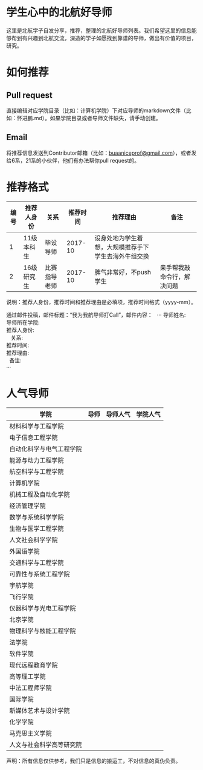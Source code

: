 # 学生心中的北航好导师
这里是北航学子自发分享，推荐，整理的北航好导师列表。我们希望这里的信息能够帮到有兴趣到北航交流，深造的学子如愿找到靠谱的导师，做出有价值的项目，研究。

# 如何推荐
## Pull request
直接编辑对应学院目录（比如：计算机学院）下对应导师的markdown文件（比如：怀进鹏.md）。如果学院目录或者导师文件缺失，请手动创建。
## Email
将推荐信息发送到Contributor邮箱（比如：buaaniceprof@gmail.com），或者发给6系，21系的小伙伴，他们有办法帮你pull request的。

# 推荐格式
| 编号 | 推荐人身份 | 关系 | 推荐时间 | 推荐理由 | 备注 |
| --- | --- | --- | --- | --- | --- |
| 1 | 11级本科生 | 毕设导师 | 2017-10 | 设身处地为学生着想，大规模推荐手下学生去海外牛组交换 |  |
| 2 | 16级研究生 | 比赛指导老师 | 2017-10 | 脾气非常好，不push学生 | 亲手帮我敲命令行，解决问题 |

说明：推荐人身份，推荐时间和推荐理由是必填项，推荐时间格式（yyyy-mm）。

通过邮件投稿，邮件标题：“我为我航导师打Call”，邮件内容：  
···
    导师姓名:  
    导师所在学院:  
    推荐人身份:  
    关系:   
    推荐时间:  
    推荐理由:  
    备注:  
···
# 人气导师
| 学院 | 导师 | 导师人气 | 学院人气 |
| --- | --- | --- | --- |
| 材料科学与工程学院 |  |  |  |
| 电子信息工程学院 |  |  |  |
| 自动化科学与电气工程学院 |  |  |  |
| 能源与动力工程学院 |  |  |  |
| 航空科学与工程学院 |  |  |  |
| 计算机学院 |  |  |  |
| 机械工程及自动化学院 |  |  |  |
| 经济管理学院 |  |  |  |
| 数学与系统科学学院 |  |  |  |
| 生物与医学工程学院 |  |  |  |
| 人文社会科学学院 |  |  |  |
| 外国语学院 |  |  |  |
| 交通科学与工程学院 |  |  |  |
| 可靠性与系统工程学院 |  |  |  |
| 宇航学院 |  |  |  |
| 飞行学院 |  |  |  |
| 仪器科学与光电工程学院 |  |  |  |
| 北京学院 |  |  |  |
| 物理科学与核能工程学院 |  |  |  |
| 法学院 |  |  |  |
| 软件学院 |  |  |  |
| 现代远程教育学院 |  |  |  |
| 高等理工学院 |  |  |  |
| 中法工程师学院 |  |  |  |
| 国际学院 |  |  |  |
| 新媒体艺术与设计学院 |  |  |  |
| 化学学院 |  |  |  |
| 马克思主义学院 |  |  |  |
| 人文与社会科学高等研究院 |  |  |  |

声明：所有信息仅供参考，我们只是信息的搬运工，不对信息的真伪负责。

